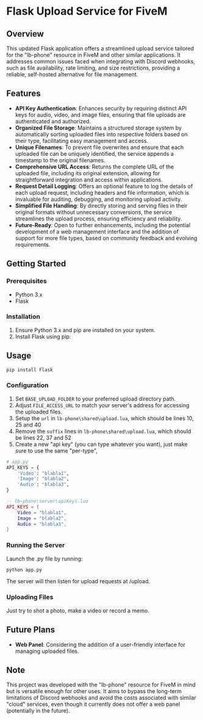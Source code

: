 # Flask Upload Service for FiveM

## Overview
This updated Flask application offers a streamlined upload service tailored for the "lb-phone" resource in FiveM and other similar applications. It addresses common issues faced when integrating with Discord webhooks, such as file availability, rate limiting, and size restrictions, providing a reliable, self-hosted alternative for file management.

## Features
- **API Key Authentication**: Enhances security by requiring distinct API keys for audio, video, and image files, ensuring that file uploads are authenticated and authorized.
- **Organized File Storage**: Maintains a structured storage system by automatically sorting uploaded files into respective folders based on their type, facilitating easy management and access.
- **Unique Filenames**: To prevent file overwrites and ensure that each uploaded file can be uniquely identified, the service appends a timestamp to the original filenames.
- **Comprehensive URL Access**: Returns the complete URL of the uploaded file, including its original extension, allowing for straightforward integration and access within applications.
- **Request Detail Logging**: Offers an optional feature to log the details of each upload request, including headers and file information, which is invaluable for auditing, debugging, and monitoring upload activity.
- **Simplified File Handling**: By directly storing and serving files in their original formats without unnecessary conversions, the service streamlines the upload process, ensuring efficiency and reliability.
- **Future-Ready**: Open to further enhancements, including the potential development of a web management interface and the addition of support for more file types, based on community feedback and evolving requirements.

## Getting Started

### Prerequisites
- Python 3.x
- Flask

### Installation
1. Ensure Python 3.x and pip are installed on your system.
2. Install Flask using pip:

## Usage

```python
pip install Flask

```

### Configuration
1. Set `BASE_UPLOAD_FOLDER` to your preferred upload directory path.
2. Adjust `FILE_ACCESS_URL` to match your server's address for accessing the uploaded files.
3. Setup the `url` in `lb-phone\shared\upload.lua`, which should be lines 10, 25 and 40
4. Remove the `suffix` lines in `lb-phone\shared\upload.lua`, which should be lines 22, 37 and 52
5. Create a new "api key" (you can type whatever you want), just make sure to use the same "per-type", 

```python
# app.py
API_KEYS = {
    'Video': "blabla1",
    'Image': "blabla2",
    'Audio': "blabla3",
}
```
```lua
-- lb-phone\server\apiKeys.lua
API_KEYS = {
    Video = "blabla1",
    Image = "blabla2",
    Audio = "blabla3",
}
```

### Running the Server
Launch the .py file by running:

```python
python app.py
```
The server will then listen for upload requests at /upload.

### Uploading Files
Just try to shot a photo, make a video or record a memo.

## Future Plans
- **Web Panel**: Considering the addition of a user-friendly interface for managing uploaded files.

## Note
This project was developed with the "lb-phone" resource for FiveM in mind but is versatile enough for other uses. 
It aims to bypass the long-term limitations of Discord webhooks and avoid the costs associated with similar "cloud" services, even though it currently does not offer a web panel (potentially in the future).

